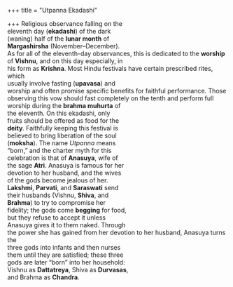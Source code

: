 +++
title = "Utpanna Ekadashi"

+++
Religious observance falling on the  
eleventh day (**ekadashi**) of the dark  
(waning) half of the **lunar month** of  
**Margashirsha** (November–December).  
As for all of the eleventh-day observances, this is dedicated to the **worship**  
of **Vishnu**, and on this day especially, in  
his form as **Krishna**. Most Hindu festivals have certain prescribed rites, which  
usually involve fasting (**upavasa**) and  
worship and often promise specific benefits for faithful performance. Those  
observing this vow should fast completely on the tenth and perform full  
worship during the **brahma muhurta** of  
the eleventh. On this ekadashi, only  
fruits should be offered as food for the  
**deity**. Faithfully keeping this festival is  
believed to bring liberation of the soul  
(**moksha**). The name *Utpanna* means  
“born,” and the charter myth for this  
celebration is that of **Anasuya**, wife of  
the sage **Atri**. Anasuya is famous for her  
devotion to her husband, and the wives  
of the gods become jealous of her.  
**Lakshmi**, **Parvati**, and **Saraswati** send  
their husbands (Vishnu, **Shiva**, and  
**Brahma**) to try to compromise her  
fidelity; the gods come **begging** for food,  
but they refuse to accept it unless  
Anasuya gives it to them naked. Through  
the power she has gained from her devotion to her husband, Anasuya turns the  
three gods into infants and then nurses  
them until they are satisfied; these three  
gods are later “born” into her household:  
Vishnu as **Dattatreya**, Shiva as **Durvasas**,  
and Brahma as **Chandra**.